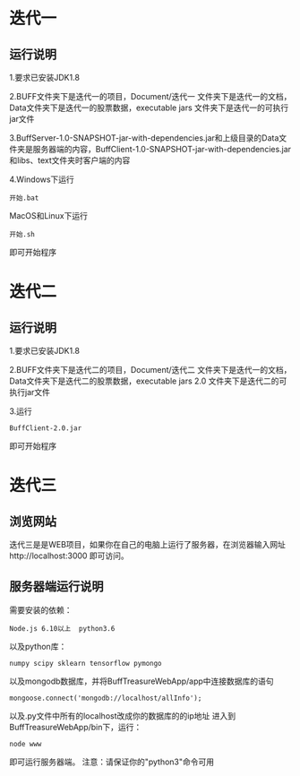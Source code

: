 # 迭代一
## 运行说明
1.要求已安装JDK1.8

2.BUFF文件夹下是迭代一的项目，Document/迭代一  文件夹下是迭代一的文档，Data文件夹下是迭代一的股票数据，executable jars  文件夹下是迭代一的可执行jar文件

3.BuffServer-1.0-SNAPSHOT-jar-with-dependencies.jar和上级目录的Data文件夹是服务器端的内容，BuffClient-1.0-SNAPSHOT-jar-with-dependencies.jar和libs、text文件夹时客户端的内容

4.Windows下运行

    开始.bat

MacOS和Linux下运行

    开始.sh

即可开始程序


# 迭代二
## 运行说明
1.要求已安装JDK1.8

2.BUFF文件夹下是迭代二的项目，Document/迭代二  文件夹下是迭代一的文档，Data文件夹下是迭代二的股票数据，executable jars 2.0  文件夹下是迭代二的可执行jar文件

3.运行

    BuffClient-2.0.jar

即可开始程序


#  迭代三
## 浏览网站
迭代三是是WEB项目，如果你在自己的电脑上运行了服务器，在浏览器输入网址http://localhost:3000 即可访问。

## 服务器端运行说明
需要安装的依赖：

    Node.js 6.10以上  python3.6  

以及python库：

    numpy scipy sklearn tensorflow pymongo

以及mongodb数据库，并将BuffTreasureWebApp/app中连接数据库的语句

    mongoose.connect('mongodb://localhost/allInfo');

以及.py文件中所有的localhost改成你的数据库的的ip地址
进入到BuffTreasureWebApp/bin下，运行：

    node www

即可运行服务器端。
注意：请保证你的"python3"命令可用
